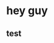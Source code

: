 <h1>hey guy</h1>
<h2><img src:"https://media.discordapp.net/attachments/871273246627074119/871577397940609064/marihappy.png">test</h2>
